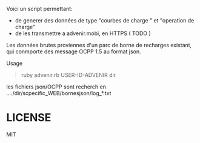 
Voici un script permettant:
* de generer des données de type "courbes de charge " et "operation de charge"
* de les transmettre a advenir.mobi, en HTTPS ( TODO )


Les données brutes proviennes d'un parc de borne de recharges existant, qui conmporte des message OCPP 1.5
au format json.

Usage
> ruby advenir.rb USER-ID-ADVENIR dir

les fichiers json/OCPP sont recherch en ..../dir/scpecific_WEB/bornesjson/log_*.txt

LICENSE
=======
MIT